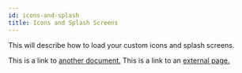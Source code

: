 ```yaml
---
id: icons-and-splash
title: Icons and Splash Screens
---
```


This will describe how to load your custom icons and splash screens.

This is a link to [another document.](doc3.md)
This is a link to an [external page.](http://www.example.com)
